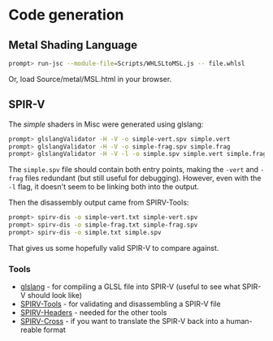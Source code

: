 # Code generation

## Metal Shading Language

```bash
prompt> run-jsc --module-file=Scripts/WHLSLtoMSL.js -- file.whlsl
```

Or, load Source/metal/MSL.html in your browser.

## SPIR-V

The _simple_ shaders in Misc were generated using glslang:

```bash
prompt> glslangValidator -H -V -o simple-vert.spv simple.vert
prompt> glslangValidator -H -V -o simple-frag.spv simple.frag
prompt> glslangValidator -H -V -l -o simple.spv simple.vert simple.frag
```

The `simple.spv` file should contain both entry points, making the `-vert` and `-frag`
files redundant (but still useful for debugging). However, even with the `-l` flag,
it doesn't seem to be linking both into the output.

Then the disassembly output came from SPIRV-Tools:

```bash
prompt> spirv-dis -o simple-vert.txt simple-vert.spv
prompt> spirv-dis -o simple-frag.txt simple-frag.spv
prompt> spirv-dis -o simple.txt simple.spv
```

That gives us some hopefully valid SPIR-V to compare against.


### Tools

- [glslang](https://github.com/KhronosGroup/glslang) - for compiling a GLSL file into SPIR-V (useful to see what SPIR-V should look like)
- [SPIRV-Tools](https://github.com/KhronosGroup/SPIRV-Tools) - for validating and disassembling a SPIR-V file
- [SPIRV-Headers](https://github.com/KhronosGroup/SPIRV-Headers) - needed for the other tools
- [SPIRV-Cross](https://github.com/KhronosGroup/SPIRV-Cross) - if you want to translate the SPIR-V back into a human-reable format

